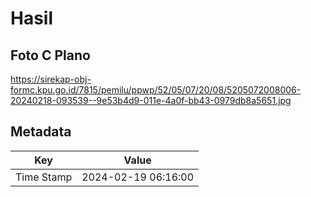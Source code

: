 # Hasil

## Foto C Plano

https://sirekap-obj-formc.kpu.go.id/7815/pemilu/ppwp/52/05/07/20/08/5205072008006-20240218-093539--9e53b4d9-011e-4a0f-bb43-0979db8a5651.jpg


## Metadata

| Key        | Value               |
| ---------- | ------------------- |
| Time Stamp | 2024-02-19 06:16:00 |



